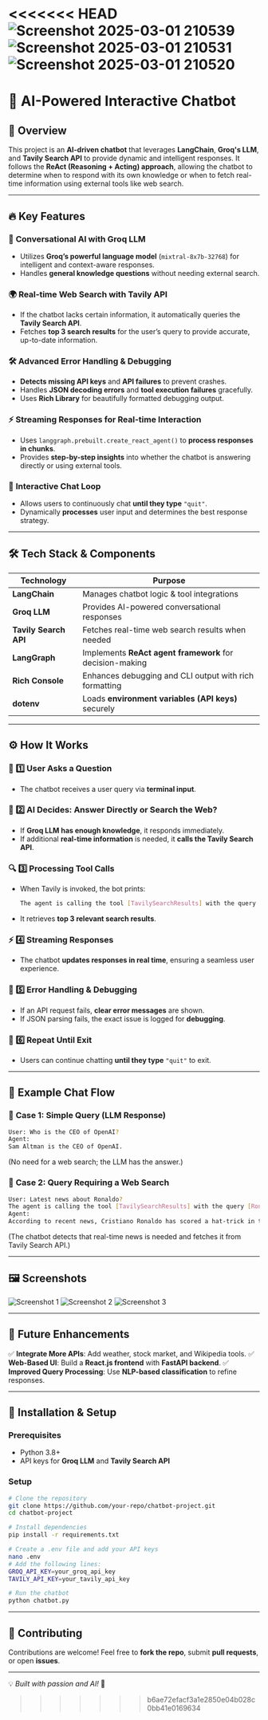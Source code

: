 <<<<<<< HEAD
![Screenshot 2025-03-01 210539](https://github.com/user-attachments/assets/26a0a84d-8e34-4e33-bde5-db1ddba7138f)
![Screenshot 2025-03-01 210531](https://github.com/user-attachments/assets/ad6507b2-8c1d-49da-b0f3-02675dee7e7b)
![Screenshot 2025-03-01 210520](https://github.com/user-attachments/assets/01eeaaf1-2442-4a37-b01a-cbf436092fba)
=======
# 🚀 AI-Powered Interactive Chatbot

## 🌟 **Overview**
This project is an **AI-driven chatbot** that leverages **LangChain**, **Groq's LLM**, and **Tavily Search API** to provide dynamic and intelligent responses. It follows the **ReAct (Reasoning + Acting) approach**, allowing the chatbot to determine when to respond with its own knowledge or when to fetch real-time information using external tools like web search.

---

## 🔥 **Key Features**

### 🤖 **Conversational AI with Groq LLM**
- Utilizes **Groq’s powerful language model** (`mixtral-8x7b-32768`) for intelligent and context-aware responses.
- Handles **general knowledge questions** without needing external search.

### 🌍 **Real-time Web Search with Tavily API**
- If the chatbot lacks certain information, it automatically queries the **Tavily Search API**.
- Fetches **top 3 search results** for the user’s query to provide accurate, up-to-date information.

### 🛠️ **Advanced Error Handling & Debugging**
- **Detects missing API keys** and **API failures** to prevent crashes.
- Handles **JSON decoding errors** and **tool execution failures** gracefully.
- Uses **Rich Library** for beautifully formatted debugging output.

### ⚡ **Streaming Responses for Real-time Interaction**
- Uses `langgraph.prebuilt.create_react_agent()` to **process responses in chunks**.
- Provides **step-by-step insights** into whether the chatbot is answering directly or using external tools.

### 💬 **Interactive Chat Loop**
- Allows users to continuously chat **until they type** `"quit"`.
- Dynamically **processes** user input and determines the best response strategy.

---

## 🛠️ **Tech Stack & Components**

| **Technology** | **Purpose** |
|--------------|------------|
| **LangChain** | Manages chatbot logic & tool integrations |
| **Groq LLM** | Provides AI-powered conversational responses |
| **Tavily Search API** | Fetches real-time web search results when needed |
| **LangGraph** | Implements **ReAct agent framework** for decision-making |
| **Rich Console** | Enhances debugging and CLI output with rich formatting |
| **dotenv** | Loads **environment variables (API keys)** securely |

---

## ⚙️ **How It Works**

### 🏁 **1️⃣ User Asks a Question**
- The chatbot receives a user query via **terminal input**.

### 🧠 **2️⃣ AI Decides: Answer Directly or Search the Web?**
- If **Groq LLM has enough knowledge**, it responds immediately.
- If additional **real-time information** is needed, it **calls the Tavily Search API**.

### 🔍 **3️⃣ Processing Tool Calls**
- When Tavily is invoked, the bot prints:
  ```bash
  The agent is calling the tool [TavilySearchResults] with the query [Your Query]. Please wait...
  ```
- It retrieves **top 3 relevant search results**.

### ⚡ **4️⃣ Streaming Responses**
- The chatbot **updates responses in real time**, ensuring a seamless user experience.

### 🛑 **5️⃣ Error Handling & Debugging**
- If an API request fails, **clear error messages** are shown.
- If JSON parsing fails, the exact issue is logged for **debugging**.

### 🔁 **6️⃣ Repeat Until Exit**
- Users can continue chatting **until they type** `"quit"` to exit.

---

## 🎯 **Example Chat Flow**

### 🔹 **Case 1: Simple Query (LLM Response)**
```bash
User: Who is the CEO of OpenAI?
Agent:
Sam Altman is the CEO of OpenAI.
```
(No need for a web search; the LLM has the answer.)

### 🔹 **Case 2: Query Requiring a Web Search**
```bash
User: Latest news about Ronaldo?
The agent is calling the tool [TavilySearchResults] with the query [Ronaldo]. Please wait...
Agent:
According to recent news, Cristiano Ronaldo has scored a hat-trick in the latest match...
```
(The chatbot detects that real-time news is needed and fetches it from Tavily Search API.)

---

## 🖼️ **Screenshots**

![Screenshot 1](https://github.com/user-attachments/assets/26a0a84d-8e34-4e33-bde5-db1ddba7138f)
![Screenshot 2](https://github.com/user-attachments/assets/ad6507b2-8c1d-49da-b0f3-02675dee7e7b)
![Screenshot 3](https://github.com/user-attachments/assets/01eeaaf1-2442-4a37-b01a-cbf436092fba)

---

## 🚀 **Future Enhancements**
✅ **Integrate More APIs**: Add weather, stock market, and Wikipedia tools.
✅ **Web-Based UI**: Build a **React.js frontend** with **FastAPI backend**.
✅ **Improved Query Processing**: Use **NLP-based classification** to refine responses.

---

## 📜 **Installation & Setup**
### **Prerequisites**
- Python 3.8+
- API keys for **Groq LLM** and **Tavily Search API**

### **Setup**
```bash
# Clone the repository
git clone https://github.com/your-repo/chatbot-project.git
cd chatbot-project

# Install dependencies
pip install -r requirements.txt

# Create a .env file and add your API keys
nano .env
# Add the following lines:
GROQ_API_KEY=your_groq_api_key
TAVILY_API_KEY=your_tavily_api_key

# Run the chatbot
python chatbot.py
```

---

## 🤝 **Contributing**
Contributions are welcome! Feel free to **fork the repo**, submit **pull requests**, or open **issues**.

---

💡 *Built with passion and AI!* 🚀
>>>>>>> b6ae72efacf3a1e2850e04b028c0bb41e0169634

